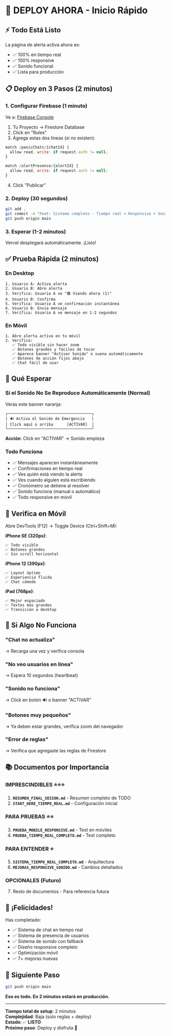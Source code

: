 # 🚀 DEPLOY AHORA - Inicio Rápido

## ⚡ Todo Está Listo

La página de alerta activa ahora es:
- ✅ 100% en tiempo real
- ✅ 100% responsive
- ✅ Sonido funcional
- ✅ Lista para producción

## 📋 Deploy en 3 Pasos (2 minutos)

### 1. Configurar Firebase (1 minuto)

Ve a: [Firebase Console](https://console.firebase.google.com)
1. Tu Proyecto → Firestore Database
2. Click en "Rules"
3. Agrega estas dos líneas (si no existen):

```javascript
match /panicChats/{chatId} {
  allow read, write: if request.auth != null;
}

match /alertPresence/{alertId} {
  allow read, write: if request.auth != null;
}
```

4. Click "Publicar"

### 2. Deploy (30 segundos)

```bash
git add .
git commit -m "Feat: Sistema completo - Tiempo real + Responsive + Sonido"
git push origin main
```

### 3. Esperar (1-2 minutos)

Vercel desplegará automáticamente. ¡Listo!

## ✅ Prueba Rápida (2 minutos)

### En Desktop

```
1. Usuario A: Activa alerta
2. Usuario B: Abre alerta
3. Verifica: Usuario A ve "🟢 Viendo ahora (1)"
4. Usuario B: Confirma
5. Verifica: Usuario A ve confirmación instantánea
6. Usuario B: Envía mensaje
7. Verifica: Usuario A ve mensaje en 1-2 segundos
```

### En Móvil

```
1. Abre alerta activa en tu móvil
2. Verifica:
   ✅ Todo visible sin hacer zoom
   ✅ Botones grandes y fáciles de tocar
   ✅ Aparece banner "Activar Sonido" o suena automáticamente
   ✅ Botones de acción fijos abajo
   ✅ Chat fácil de usar
```

## 🎯 Qué Esperar

### Si el Sonido No Se Reproduce Automáticamente (Normal)

Verás este banner naranja:

```
┌─────────────────────────────────────┐
│ 🔊 Activa el Sonido de Emergencia   │
│ Click aquí o arriba      [ACTIVAR]  │
└─────────────────────────────────────┘
```

**Acción**: Click en "ACTIVAR" → Sonido empieza

### Todo Funciona

- ✅ Mensajes aparecen instantáneamente
- ✅ Confirmaciones en tiempo real
- ✅ Ves quién está viendo la alerta
- ✅ Ves cuando alguien está escribiendo
- ✅ Cronómetro se detiene al resolver
- ✅ Sonido funciona (manual o automático)
- ✅ Todo responsive en móvil

## 📱 Verifica en Móvil

Abre DevTools (F12) → Toggle Device (Ctrl+Shift+M):

**iPhone SE (320px)**:
```
✅ Todo visible
✅ Botones grandes
✅ Sin scroll horizontal
```

**iPhone 12 (390px)**:
```
✅ Layout óptimo
✅ Experiencia fluida
✅ Chat cómodo
```

**iPad (768px)**:
```
✅ Mejor espaciado
✅ Textos más grandes
✅ Transición a desktop
```

## 🐛 Si Algo No Funciona

### "Chat no actualiza"
→ Recarga una vez y verifica consola

### "No veo usuarios en línea"
→ Espera 10 segundos (heartbeat)

### "Sonido no funciona"
→ Click en botón 🔊 o banner "ACTIVAR"

### "Botones muy pequeños"
→ Ya deben estar grandes, verifica zoom del navegador

### "Error de reglas"
→ Verifica que agregaste las reglas de Firestore

## 📚 Documentos por Importancia

### IMPRESCINDIBLES ⭐⭐⭐
1. **`RESUMEN_FINAL_SESION.md`** - Resumen completo de TODO
2. **`START_HERE_TIEMPO_REAL.md`** - Configuración inicial

### PARA PRUEBAS ⭐⭐
3. **`PRUEBA_MOBILE_RESPONSIVE.md`** - Test en móviles
4. **`PRUEBA_TIEMPO_REAL_COMPLETO.md`** - Test completo

### PARA ENTENDER ⭐
5. **`SISTEMA_TIEMPO_REAL_COMPLETO.md`** - Arquitectura
6. **`MEJORAS_RESPONSIVE_SONIDO.md`** - Cambios detallados

### OPCIONALES (Futuro)
7. Resto de documentos - Para referencia futura

## 🎉 ¡Felicidades!

Has completado:
- ✅ Sistema de chat en tiempo real
- ✅ Sistema de presencia de usuarios
- ✅ Sistema de sonido con fallback
- ✅ Diseño responsive completo
- ✅ Optimización móvil
- ✅ 7+ mejoras nuevas

## 🚀 Siguiente Paso

```bash
git push origin main
```

**Eso es todo. En 2 minutos estará en producción.**

---

**Tiempo total de setup**: 2 minutos  
**Complejidad**: Baja (solo reglas + deploy)  
**Estado**: ✅ **LISTO**  
**Próximo paso**: Deploy y disfruta 🎊

